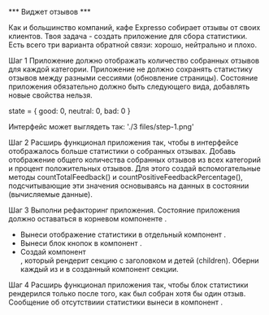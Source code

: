 *** Виджет отзывов ***

Как и большинство компаний, кафе Expresso собирает отзывы от своих клиентов. 
Твоя задача - создать приложение для сбора статистики. 
Есть всего три варианта обратной связи: хорошо, нейтрально и плохо.

Шаг 1
Приложение должно отображать количество собранных отзывов для каждой категории. 
Приложение не должно сохранять статистику отзывов между разными сессиями (обновление страницы).
Состояние приложения обязательно должно быть следующего вида, добавлять новые свойства нельзя.

state = {
  good: 0,
  neutral: 0,
  bad: 0
}

Интерфейс может выглядеть так: './3 files/step-1.png'

Шаг 2
Расширь функционал приложения так, чтобы в интерфейсе отображалось больше статистики о собранных отзывах. 
Добавь отображение общего количества собранных отзывов из всех категорий и процент положительных отзывов.
Для этого создай вспомогательные методы countTotalFeedback() и countPositiveFeedbackPercentage(),
подсчитывающие эти значения основываясь на данных в состоянии (вычисляемые данные).

Шаг 3
Выполни рефакторинг приложения. Состояние приложения должно оставаться в корневом компоненте <App>.

- Вынеси отображение статистики в отдельный компонент 
        <Statistics good={} neutral={} bad={} total={} positivePercentage={}>.
- Вынеси блок кнопок в компонент <FeedbackOptions options={} onLeaveFeedback={}>.
- Создай компонент <Section title="">, который рендерит секцию с заголовком и детей (children). 
        Оберни каждый из <Statistics> и <FeedbackOptions> в созданный компонент секции.

Шаг 4
Расширь функционал приложения так, чтобы блок статистики рендерился только после того, как был собран хотя бы один отзыв. 
Сообщение об отсутствиии статистики вынеси в компонент <Notification message="No feedback given">.
